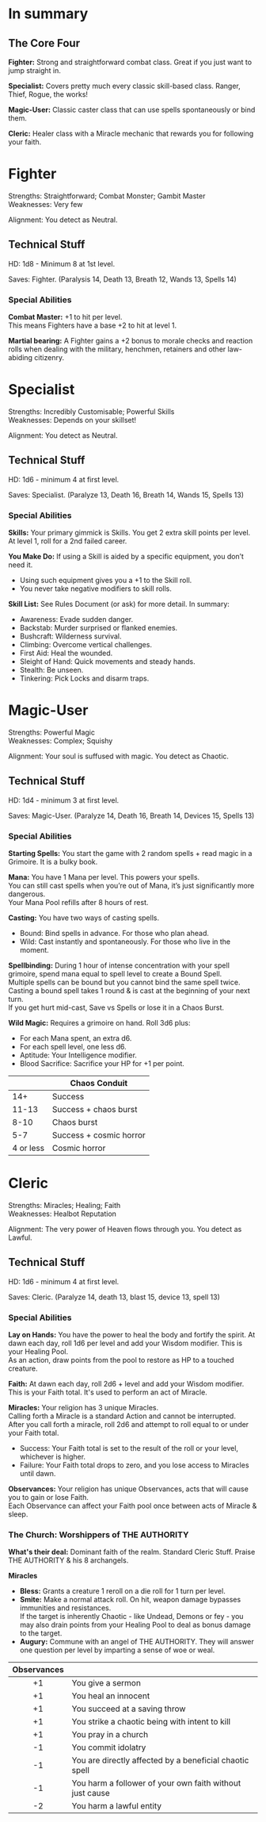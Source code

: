 # In summary
## The Core Four
**Fighter:** Strong and straightforward combat class. Great if you just want to jump straight in.

**Specialist:** Covers pretty much every classic skill-based class. Ranger, Thief, Rogue, the works!

**Magic-User:** Classic caster class that can use spells spontaneously or bind them.

**Cleric:** Healer class with a Miracle mechanic that rewards you for following your faith.

# Fighter
Strengths: Straightforward; Combat Monster; Gambit Master  
Weaknesses: Very few

Alignment: You detect as Neutral.
## Technical Stuff
HD: 1d8 - Minimum 8 at 1st level.

Saves: Fighter. (Paralysis 14, Death 13, Breath 12, Wands 13, Spells 14)

### Special Abilities
**Combat Master:** +1 to hit per level.  
This means Fighters have a base +2 to hit at level 1.

**Martial bearing:** A Fighter gains a +2 bonus to morale checks and reaction rolls when dealing with the military, henchmen, retainers and other law-abiding citizenry.

# Specialist
Strengths: Incredibly Customisable; Powerful Skills  
Weaknesses: Depends on your skillset!

Alignment: You detect as Neutral.
## Technical Stuff
HD: 1d6 - minimum 4 at first level.

Saves: Specialist. (Paralyze 13, Death 16, Breath 14, Wands 15, Spells 13)

### Special Abilities
**Skills:** Your primary gimmick is Skills. You get 2 extra skill points per level.   
At level 1, roll for a 2nd failed career.

**You Make Do:** If using a Skill is aided by a specific equipment, you don’t need it.
- Using such equipment gives you a +1 to the Skill roll.
- You never take negative modifiers to skill rolls.

**Skill List:** See Rules Document (or ask) for more detail. In summary:
- Awareness: Evade sudden danger.
- Backstab: Murder surprised or flanked enemies.
- Bushcraft: Wilderness survival.
- Climbing: Overcome vertical challenges.
- First Aid: Heal the wounded.
- Sleight of Hand: Quick movements and steady hands.
- Stealth: Be unseen.
- Tinkering: Pick Locks and disarm traps.

# Magic-User
Strengths: Powerful Magic  
Weaknesses: Complex; Squishy

Alignment: Your soul is suffused with magic. You detect as Chaotic.

## Technical Stuff
HD: 1d4 - minimum 3 at first level.

Saves: Magic-User. (Paralyze 14, Death 16, Breath 14, Devices 15, Spells 13)

### Special Abilities
**Starting Spells:** You start the game with 2 random spells + read magic in a Grimoire. It is a bulky book.

**Mana:** You have 1 Mana per level. This powers your spells.  
You can still cast spells when you’re out of Mana, it’s just significantly more dangerous.  
Your Mana Pool refills after 8 hours of rest.

**Casting:** You have two ways of casting spells.
- Bound: Bind spells in advance. For those who plan ahead.
- Wild: Cast instantly and spontaneously. For those who live in the moment.

**Spellbinding:** During 1 hour of intense concentration with your spell grimoire, spend mana equal to spell level to create a Bound Spell.  
Multiple spells can be bound but you cannot bind the same spell twice.  
Casting a bound spell takes 1 round & is cast at the beginning of your next turn.  
If you get hurt mid-cast, Save vs Spells or lose it in a Chaos Burst.

**Wild Magic:** Requires a grimoire on hand.  Roll 3d6 plus:
- For each Mana spent, an extra d6. 
- For each spell level, one less d6.
- Aptitude: Your Intelligence modifier.
- Blood Sacrifice: Sacrifice your HP for +1 per point.

|           | Chaos Conduit           |
| --------- | ----------------------- |
| 14+       | Success                 |
| 11-13     | Success + chaos burst   |
| 8-10      | Chaos burst             |
| 5-7       | Success + cosmic horror |
| 4 or less | Cosmic horror           |

# Cleric
Strengths: Miracles; Healing; Faith  
Weaknesses: Healbot Reputation

Alignment: The very power of Heaven flows through you. You detect as Lawful.

## Technical Stuff
HD: 1d6 - minimum 4 at first level.

Saves: Cleric. (Paralyze 14, death 13, blast 15, device 13, spell 13)

### Special Abilities
**Lay on Hands:** You have the power to heal the body and fortify the spirit. At dawn each day, roll 1d6 per level and add your Wisdom modifier. This is your Healing Pool.  
As an action, draw points from the pool to restore as HP to a touched creature. 

**Faith:** At dawn each day, roll 2d6 + level and add your Wisdom modifier.  
This is your Faith total. It's used to perform an act of Miracle.

**Miracles:** Your religion has 3 unique Miracles.  
Calling forth a Miracle is a standard Action and cannot be interrupted.  
After you call forth a miracle, roll 2d6 and attempt to roll equal to or under your Faith total.
- Success: Your Faith total is set to the result of the roll or your level, whichever is higher.
- Failure: Your Faith total drops to zero, and you lose access to Miracles until dawn.

**Observances:** Your religion has unique Observances, acts that will cause you to gain or lose Faith.  
Each Observance can affect your Faith pool once between acts of Miracle & sleep.

### The Church: Worshippers of THE AUTHORITY
**What's their deal:** Dominant faith of the realm. Standard Cleric Stuff. Praise THE AUTHORITY & his 8 archangels.

**Miracles**
-   **Bless:** Grants a creature 1 reroll on a die roll for 1 turn per level.
-   **Smite:** Make a normal attack roll. On hit, weapon damage bypasses immunities and resistances.  
If the target is inherently Chaotic - like Undead, Demons or fey - you may also drain points from your Healing Pool to deal as bonus damage to the target.
-   **Augury:** Commune with an angel of THE AUTHORITY. They will answer one question per level by imparting a sense of woe or weal.

| Observances |                                                          |
|:-----------:| -------------------------------------------------------- |
|     +1      | You give a sermon                                        |
|     +1      | You heal an innocent                                     |
|     +1      | You succeed at a saving throw                            |
|     +1      | You strike a chaotic being with intent to kill           |
|     +1      | You pray in a church                                     |
|     -1      | You commit idolatry                                      |
|     -1      | You are directly affected by a beneficial chaotic spell  |
|     -1      | You harm a follower of your own faith without just cause |
|     -2      | You harm a lawful entity                                 |
